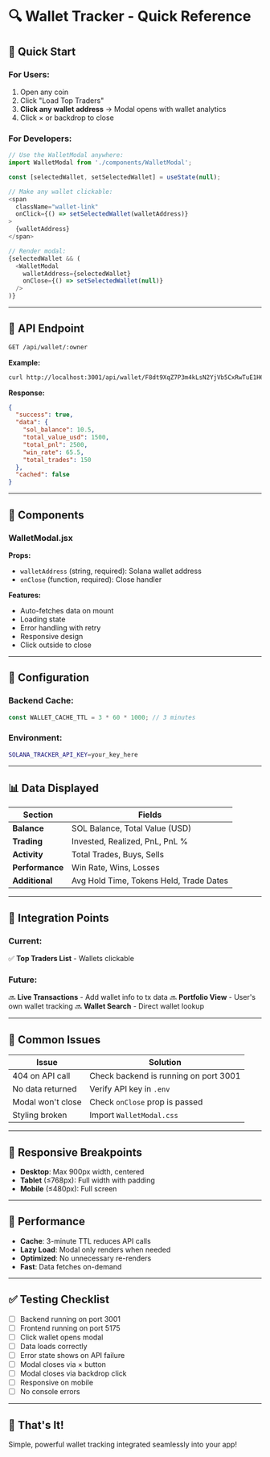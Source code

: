 # 🔍 Wallet Tracker - Quick Reference

## 🎯 Quick Start

### For Users:
1. Open any coin
2. Click "Load Top Traders"
3. **Click any wallet address** → Modal opens with wallet analytics
4. Click × or backdrop to close

### For Developers:
```javascript
// Use the WalletModal anywhere:
import WalletModal from './components/WalletModal';

const [selectedWallet, setSelectedWallet] = useState(null);

// Make any wallet clickable:
<span 
  className="wallet-link"
  onClick={() => setSelectedWallet(walletAddress)}
>
  {walletAddress}
</span>

// Render modal:
{selectedWallet && (
  <WalletModal 
    walletAddress={selectedWallet}
    onClose={() => setSelectedWallet(null)}
  />
)}
```

---

## 📡 API Endpoint

```bash
GET /api/wallet/:owner
```

**Example:**
```bash
curl http://localhost:3001/api/wallet/F8dt9XqZ7P3m4kLsN2YjVb5CxRwTuE1H6vM8
```

**Response:**
```json
{
  "success": true,
  "data": {
    "sol_balance": 10.5,
    "total_value_usd": 1500,
    "total_pnl": 2500,
    "win_rate": 65.5,
    "total_trades": 150
  },
  "cached": false
}
```

---

## 🎨 Components

### WalletModal.jsx
**Props:**
- `walletAddress` (string, required): Solana wallet address
- `onClose` (function, required): Close handler

**Features:**
- Auto-fetches data on mount
- Loading state
- Error handling with retry
- Responsive design
- Click outside to close

---

## 🔧 Configuration

### Backend Cache:
```javascript
const WALLET_CACHE_TTL = 3 * 60 * 1000; // 3 minutes
```

### Environment:
```bash
SOLANA_TRACKER_API_KEY=your_key_here
```

---

## 📊 Data Displayed

| Section | Fields |
|---------|--------|
| **Balance** | SOL Balance, Total Value (USD) |
| **Trading** | Invested, Realized, PnL, PnL % |
| **Activity** | Total Trades, Buys, Sells |
| **Performance** | Win Rate, Wins, Losses |
| **Additional** | Avg Hold Time, Tokens Held, Trade Dates |

---

## 🎯 Integration Points

### Current:
✅ **Top Traders List** - Wallets clickable

### Future:
🔜 **Live Transactions** - Add wallet info to tx data
🔜 **Portfolio View** - User's own wallet tracking
🔜 **Wallet Search** - Direct wallet lookup

---

## 🐛 Common Issues

| Issue | Solution |
|-------|----------|
| 404 on API call | Check backend is running on port 3001 |
| No data returned | Verify API key in `.env` |
| Modal won't close | Check `onClose` prop is passed |
| Styling broken | Import `WalletModal.css` |

---

## 📱 Responsive Breakpoints

- **Desktop**: Max 900px width, centered
- **Tablet** (≤768px): Full width with padding
- **Mobile** (≤480px): Full screen

---

## 🚀 Performance

- **Cache**: 3-minute TTL reduces API calls
- **Lazy Load**: Modal only renders when needed
- **Optimized**: No unnecessary re-renders
- **Fast**: Data fetches on-demand

---

## ✅ Testing Checklist

- [ ] Backend running on port 3001
- [ ] Frontend running on port 5175
- [ ] Click wallet opens modal
- [ ] Data loads correctly
- [ ] Error state shows on API failure
- [ ] Modal closes via × button
- [ ] Modal closes via backdrop click
- [ ] Responsive on mobile
- [ ] No console errors

---

## 🎉 That's It!

Simple, powerful wallet tracking integrated seamlessly into your app!
